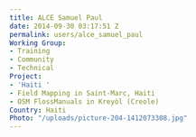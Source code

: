 ```yaml
---
title: ALCE Samuel Paul
date: 2014-09-30 03:17:51 Z
permalink: users/alce_samuel_paul
Working Group:
- Training
- Community
- Technical
Project:
- 'Haiti '
- Field Mapping in Saint-Marc, Haiti
- OSM FlossManuals in Kreyòl (Creole)
Country: Haiti
Photo: "/uploads/picture-204-1412073308.jpg"
---
```


